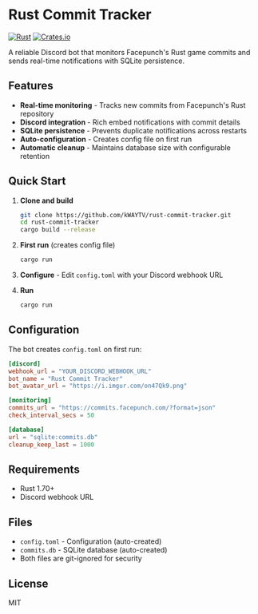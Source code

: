 # Rust Commit Tracker

[![Rust](https://github.com/kWAYTV/rust-commit-tracker/actions/workflows/rust.yml/badge.svg)](https://github.com/kWAYTV/rust-commit-tracker/actions/workflows/rust.yml)
[![Crates.io](https://img.shields.io/crates/v/rust-commit-tracker.svg)](https://crates.io/crates/rust-commit-tracker)

A reliable Discord bot that monitors Facepunch's Rust game commits and sends real-time notifications with SQLite persistence.

## Features

- **Real-time monitoring** - Tracks new commits from Facepunch's Rust repository
- **Discord integration** - Rich embed notifications with commit details
- **SQLite persistence** - Prevents duplicate notifications across restarts
- **Auto-configuration** - Creates config file on first run
- **Automatic cleanup** - Maintains database size with configurable retention

## Quick Start

1. **Clone and build**

   ```bash
   git clone https://github.com/kWAYTV/rust-commit-tracker.git
   cd rust-commit-tracker
   cargo build --release
   ```

2. **First run** (creates config file)

   ```bash
   cargo run
   ```

3. **Configure** - Edit `config.toml` with your Discord webhook URL

4. **Run**
   ```bash
   cargo run
   ```

## Configuration

The bot creates `config.toml` on first run:

```toml
[discord]
webhook_url = "YOUR_DISCORD_WEBHOOK_URL"
bot_name = "Rust Commit Tracker"
bot_avatar_url = "https://i.imgur.com/on47Qk9.png"

[monitoring]
commits_url = "https://commits.facepunch.com/?format=json"
check_interval_secs = 50

[database]
url = "sqlite:commits.db"
cleanup_keep_last = 1000
```

## Requirements

- Rust 1.70+
- Discord webhook URL

## Files

- `config.toml` - Configuration (auto-created)
- `commits.db` - SQLite database (auto-created)
- Both files are git-ignored for security

## License

MIT
